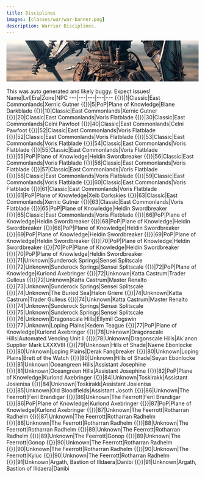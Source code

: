 ```yaml
---
title: Disciplines
images: [classes/war/war-banner.png]
description: Warrior Disciplines.
---
```

![Warrior Disciplines](war-banner.png)

This was auto generated and likely buggy. Expect issues!
Name|Lvl|Era|Zone|NPC
---|---|---|---|---
{{<spell id="5225" name="Throw Stone">}}|1|Classic|East Commonlands|Xernic Gutner
{{<spell id="25060" name="Elbow Strike">}}|5|PoP|Plane of Knowledge|Blane Darkblade
{{<spell id="4721" name="Focused Will Discipline">}}|10|Classic|East Commonlands|Xernic Gutner
{{<spell id="4608" name="Provoke">}}|20|Classic|East Commonlands|Voris Flatblade
{{<spell id="4585" name="Resistant Discipline">}}|30|Classic|East Commonlands|Celni Pawfoot
{{<spell id="4587" name="Fearless Discipline">}}|40|Classic|East Commonlands|Celni Pawfoot
{{<spell id="4681" name="Bellow">}}|52|Classic|East Commonlands|Voris Flatblade
{{<spell id="4503" name="Evasive Discipline">}}|52|Classic|East Commonlands|Voris Flatblade
{{<spell id="4672" name="Charge Discipline">}}|53|Classic|East Commonlands|Voris Flatblade
{{<spell id="4514" name="Mighty Strike Discipline">}}|54|Classic|East Commonlands|Voris Flatblade
{{<spell id="4499" name="Defensive Discipline">}}|55|Classic|East Commonlands|Voris Flatblade
{{<spell id="8921" name="Myrmidon's Aura">}}|55|PoP|Plane of Knowledge|Heldin Swordbreaker
{{<spell id="4682" name="Berate">}}|56|Classic|East Commonlands|Voris Flatblade
{{<spell id="4674" name="Furious Discipline">}}|56|Classic|East Commonlands|Voris Flatblade
{{<spell id="4501" name="Precision Discipline">}}|57|Classic|East Commonlands|Voris Flatblade
{{<spell id="4675" name="Fellstrike Discipline">}}|58|Classic|East Commonlands|Voris Flatblade
{{<spell id="4670" name="Fortitude Discipline">}}|59|Classic|East Commonlands|Voris Flatblade
{{<spell id="4498" name="Aggressive Discipline">}}|60|Classic|East Commonlands|Voris Flatblade
{{<spell id="4689" name="Spirit of Rage Discipline">}}|61|Classic|East Commonlands|Voris Flatblade
{{<spell id="6750" name="Whirlwind Blade">}}|61|PoP|Plane of Knowledge|Xeib Darkskies
{{<spell id="4687" name="Healing Will Discipline">}}|63|Classic|East Commonlands|Xernic Gutner
{{<spell id="4697" name="Incite">}}|63|Classic|East Commonlands|Voris Flatblade
{{<spell id="5015" name="Bellow of the Mastruq">}}|65|PoP|Plane of Knowledge|Heldin Swordbreaker
{{<spell id="4688" name="Stonewall Discipline">}}|65|Classic|East Commonlands|Voris Flatblade
{{<spell id="6191" name="Aura of Runes Discipline">}}|66|PoP|Plane of Knowledge|Heldin Swordbreaker
{{<spell id="8000" name="Commanding Voice">}}|68|PoP|Plane of Knowledge|Heldin Swordbreaker
{{<spell id="6192" name="Savage Onslaught Discipline">}}|68|PoP|Plane of Knowledge|Heldin Swordbreaker
{{<spell id="6173" name="Bazu Bellow">}}|69|PoP|Plane of Knowledge|Heldin Swordbreaker
{{<spell id="6725" name="Cyclone Blade">}}|69|PoP|Plane of Knowledge|Heldin Swordbreaker
{{<spell id="8468" name="Champion's Aura">}}|70|PoP|Plane of Knowledge|Heldin Swordbreaker
{{<spell id="8467" name="Mock">}}|70|PoP|Plane of Knowledge|Heldin Swordbreaker
{{<spell id="6190" name="Shocking Defense Discipline">}}|70|PoP|Plane of Knowledge|Heldin Swordbreaker
{{<spell id="10959" name="Aura of Draconic Runes">}}|71|Unknown|Sunderock Springs|Sensei Splitscale
{{<spell id="10965" name="Final Stand Discipline">}}|72|Unknown|Sunderock Springs|Sensei Splitscale
{{<spell id="11913" name="Second Wind">}}|72|PoP|Plane of Knowledge|Kurlond Axebringer
{{<spell id="11914" name="Second Wind Rk. II">}}|72|Unknown|Katta Castrum|Trader Gulleus
{{<spell id="11915" name="Second Wind Rk. III">}}|72|Unknown|Katta Castrum|Master Renalto
{{<spell id="10968" name="Throat Jab">}}|73|Unknown|Sunderock Springs|Sensei Splitscale
{{<spell id="11916" name="Brutal Onslaught Discipline">}}|74|Unknown|The Buried Sea|Halon Griere
{{<spell id="11917" name="Brutal Onslaught Discipline Rk. II">}}|74|Unknown|Katta Castrum|Trader Gulleus
{{<spell id="11918" name="Brutal Onslaught Discipline Rk. III">}}|74|Unknown|Katta Castrum|Master Renalto
{{<spell id="10971" name="Vortex Blade">}}|74|Unknown|Sunderock Springs|Sensei Splitscale
{{<spell id="10974" name="Scowl">}}|75|Unknown|Sunderock Springs|Sensei Splitscale
{{<spell id="15345" name="Armor of Draconic Runes">}}|76|Unknown|Dragonscale Hills|Ellymil Cogswin
{{<spell id="15369" name="Shield Reflect">}}|77|Unknown|Loping Plains|Kedem Teague
{{<spell id="14192" name="Third Wind">}}|77|PoP|Plane of Knowledge|Kurlond Axebringer
{{<spell id="15376" name="Opportunistic Strike Rk. II">}}|78|Unknown|Dragonscale Hills|Automated Vending Unit II
{{<spell id="15377" name="Opportunistic Strike Rk. III">}}|78|Unknown|Dragonscale Hills|Ak`anon Supplier Mark LXXXVIII
{{<spell id="15357" name="Whorl Blade">}}|79|Unknown|Hills of Shade|Naene Ebonlocke
{{<spell id="15379" name="Knuckle Smash Rk. II">}}|80|Unknown|Loping Plains|Derak Fangbreaker
{{<spell id="15380" name="Knuckle Smash Rk. III">}}|80|Unknown|Loping Plains|Brett of the Watch
{{<spell id="15360" name="Sneer">}}|80|Unknown|Hills of Shade|Seyan Ebonlocke
{{<spell id="19516" name="Armor of Timeworn Runes">}}|81|Unknown|Oceangreen Hills|Assistant Josephine
{{<spell id="19537" name="Bazu Bluster">}}|81|Unknown|Oceangreen Hills|Assistant Josephine
{{<spell id="18213" name="Fourth Wind">}}|82|PoP|Plane of Knowledge|Kurlond Axebringer
{{<spell id="19528" name="Maelstrom Blade">}}|84|Unknown|Toskirakk|Assistant Josienisa
{{<spell id="19552" name="Punch Through">}}|84|Unknown|Toskirakk|Assistant Josienisa
{{<spell id="19531" name="Jeer">}}|85|Unknown|Old Bloodfields|Assistant Josoth
{{<spell id="25012" name="Armor of Phantasmic Runes">}}|86|Unknown|The Feerrott|Feril Brandigar
{{<spell id="25018" name="Bazu Roar">}}|86|Unknown|The Feerrott|Feril Brandigar
{{<spell id="25000" name="Respite">}}|86|PoP|Plane of Knowledge|Kurlond Axebringer
{{<spell id="25003" name="Fifth Wind">}}|87|PoP|Plane of Knowledge|Kurlond Axebringer
{{<spell id="25021" name="Flash of Anger">}}|87|Unknown|The Feerrott|Rotharran Radhelm
{{<spell id="25006" name="Weapon Affiliation">}}|87|Unknown|The Feerrott|Rotharran Radhelm
{{<spell id="25024" name="Rallying Roar">}}|88|Unknown|The Feerrott|Rotharran Radhelm
{{<spell id="25027" name="Strategic Strike">}}|88|Unknown|The Feerrott|Rotharran Radhelm
{{<spell id="25033" name="Forceful Attraction">}}|89|Unknown|The Feerrott|Rotharran Radhelm
{{<spell id="25009" name="Jab Through">}}|89|Unknown|The Feerrott|Gonop
{{<spell id="25030" name="Wheeling Blades">}}|89|Unknown|The Feerrott|Gonop
{{<spell id="25036" name="Field Outfitter">}}|90|Unknown|The Feerrott|Rotharran Radhelm
{{<spell id="25042" name="Knuckle Snap">}}|90|Unknown|The Feerrott|Rotharran Radhelm
{{<spell id="25045" name="Scoff">}}|90|Unknown|The Feerrott|Kyluc
{{<spell id="25051" name="Staunch Defense">}}|90|Unknown|The Feerrott|Rotharran Radhelm
{{<spell id="28015" name="Armor of Mystical Runes">}}|91|Unknown|Argath, Bastion of Illdaera|Danibi
{{<spell id="28021" name="Grendlaen Roar">}}|91|Unknown|Argath, Bastion of Illdaera|Danibi
